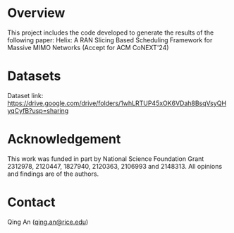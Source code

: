 # Overview
This project includes the code developed to generate the results of the following paper: Helix: A RAN Slicing Based Scheduling Framework for Massive MIMO Networks (Accept for ACM CoNEXT'24)

# Datasets
Dataset link: https://drive.google.com/drive/folders/1whLRTUP45xOK6VDah8BsqVsyQHyqCyfB?usp=sharing

# Acknowledgement
This work was funded in part by National Science Foundation Grant 2312978, 2120447, 1827940, 2120363, 2106993 and 2148313. All opinions and findings are of the authors.

# Contact
Qing An (qing.an@rice.edu)
